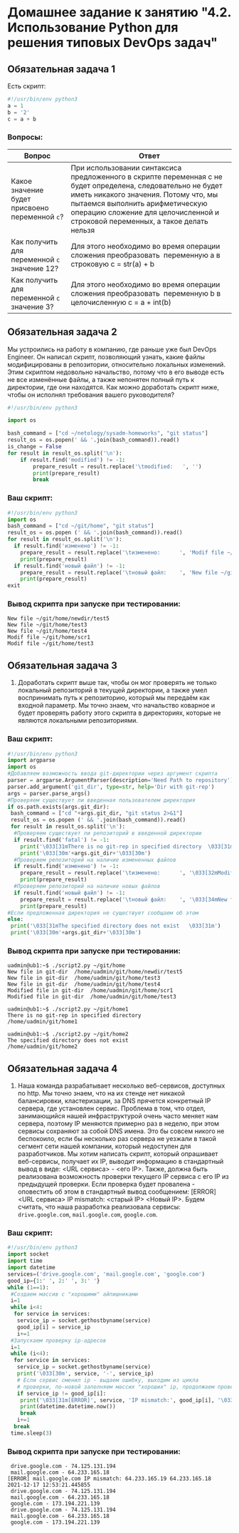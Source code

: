 # Домашнее задание к занятию "4.2. Использование Python для решения типовых DevOps задач"

## Обязательная задача 1

Есть скрипт:
```python
#!/usr/bin/env python3
a = 1
b = '2'
c = a + b
```

### Вопросы:
| Вопрос  | Ответ |
| ------------- | ------------- |
| Какое значение будет присвоено переменной `c`?  | При использовании синтаксиса предложенного в скрипте переменная с не будет определена, следовательно не будет иметь никакого значения. Потому что, мы пытаемся выполнить арифметическую операцию сложение для целочисленной и строковой переменных, а такое делать нельзя  |
| Как получить для переменной `c` значение 12?  | Для этого необходимо во время операции сложения преобразовать  переменную a в строковую c = str(a) + b |
| Как получить для переменной `c` значение 3?  | Для этого необходимо во время операции сложения преобразовать  переменную b в целочисленную c = a + int(b) |

## Обязательная задача 2
Мы устроились на работу в компанию, где раньше уже был DevOps Engineer. Он написал скрипт, позволяющий узнать, какие файлы модифицированы в репозитории, относительно локальных изменений. Этим скриптом недовольно начальство, потому что в его выводе есть не все изменённые файлы, а также непонятен полный путь к директории, где они находятся. Как можно доработать скрипт ниже, чтобы он исполнял требования вашего руководителя?

```python
#!/usr/bin/env python3

import os

bash_command = ["cd ~/netology/sysadm-homeworks", "git status"]
result_os = os.popen(' && '.join(bash_command)).read()
is_change = False
for result in result_os.split('\n'):
    if result.find('modified') != -1:
        prepare_result = result.replace('\tmodified:   ', '')
        print(prepare_result)
        break
```

### Ваш скрипт:
```python
#!/usr/bin/env python3
import os
bash_command = ["cd ~/git/home", "git status"]
result_os = os.popen (' && '.join(bash_command)).read()
for result in result_os.split('\n'):
  if result.find('изменено') != -1:
    prepare_result = result.replace('\tизменено:      ', 'Modif file ~/git/home/')
    print(prepare_result)
  if result.find('новый файл') != -1:
    prepare_result = result.replace('\tновый файл:    ', 'New file ~/git/home/')
    print(prepare_result)
exit
```

### Вывод скрипта при запуске при тестировании:
```
New file ~/git/home/newdir/test5
New file ~/git/home/test3
New file ~/git/home/test4
Modif file ~/git/home/scr1
Modif file ~/git/home/test3
```

## Обязательная задача 3
1. Доработать скрипт выше так, чтобы он мог проверять не только локальный репозиторий в текущей директории, а также умел воспринимать путь к репозиторию, который мы передаём как входной параметр. Мы точно знаем, что начальство коварное и будет проверять работу этого скрипта в директориях, которые не являются локальными репозиториями.

### Ваш скрипт:
```python
#!/usr/bin/env python3
import argparse
import os
#Добавляем возможность ввода git-директории через аргумент скрипта
parser = argparse.ArgumentParser(description='Need Path to repository')
parser.add_argument('git_dir', type=str, help='Dir with git-rep')
args = parser.parse_args()
#Проверяем существует ли введенная пользователем директория
if os.path.exists(args.git_dir):
 bash_command = ["cd "+args.git_dir, "git status 2>&1"]
 result_os = os.popen (' && '.join(bash_command)).read()
 for result in result_os.split('\n'):
  #Проверяем существует ли репозиторий в введенной директории
  if result.find('fatal') != -1:
    print('\033[31mThere is no git-rep in specified directory  \033[31m')
    print('\033[30m'+args.git_dir+'\033[30m')
  #Проверяем репозиторий на наличие измененных файлов
  if result.find('изменено') != -1:
    prepare_result = result.replace('\tизменено:      ', '\033[32mModified file in git-dir  \033[32m'+'\033[30m'+args.git_dir+'/\033[30m')
    print(prepare_result)
  #Проверяем репозиторий на наличие новых файлов
  if result.find('новый файл') != -1:
    prepare_result = result.replace('\tновый файл:    ', '\033[34mNew file in git-dir  \033[34m'+'\033[30m'+args.git_dir+'/\033[30m')
    print(prepare_result)
#Если предложенная директория не существует сообщаем об этом
else:
 print('\033[31mThe specified directory does not exist   \033[31m')
 print('\033[30m'+args.git_dir+'\033[30m')
```

### Вывод скрипта при запуске при тестировании:
```
uadmin@ub1:~$ ./script2.py ~/git/home
New file in git-dir  /home/uadmin/git/home/newdir/test5
New file in git-dir  /home/uadmin/git/home/test3
New file in git-dir  /home/uadmin/git/home/test4
Modified file in git-dir  /home/uadmin/git/home/scr1
Modified file in git-dir  /home/uadmin/git/home/test3

uadmin@ub1:~$ ./script2.py ~/git/home1
There is no git-rep in specified directory  
/home/uadmin/git/home1

uadmin@ub1:~$ ./script2.py ~/git/home2
The specified directory does not exist   
/home/uadmin/git/home2

```

## Обязательная задача 4
1. Наша команда разрабатывает несколько веб-сервисов, доступных по http. Мы точно знаем, что на их стенде нет никакой балансировки, кластеризации, за DNS прячется конкретный IP сервера, где установлен сервис. Проблема в том, что отдел, занимающийся нашей инфраструктурой очень часто меняет нам сервера, поэтому IP меняются примерно раз в неделю, при этом сервисы сохраняют за собой DNS имена. Это бы совсем никого не беспокоило, если бы несколько раз сервера не уезжали в такой сегмент сети нашей компании, который недоступен для разработчиков. Мы хотим написать скрипт, который опрашивает веб-сервисы, получает их IP, выводит информацию в стандартный вывод в виде: <URL сервиса> - <его IP>. Также, должна быть реализована возможность проверки текущего IP сервиса c его IP из предыдущей проверки. Если проверка будет провалена - оповестить об этом в стандартный вывод сообщением: [ERROR] <URL сервиса> IP mismatch: <старый IP> <Новый IP>. Будем считать, что наша разработка реализовала сервисы: `drive.google.com`, `mail.google.com`, `google.com`.

### Ваш скрипт:
```python
#!/usr/bin/env python3
import socket
import time
import datetime
services=('drive.google.com', 'mail.google.com', 'google.com')
good_ip={1:' ', 2:' ', 3:' '}
while (1==1):
 #Создаем массив с "хорошими" айпишниками
 i=1
 while i<4:
  for service in services:
   service_ip = socket.gethostbyname(service)
   good_ip[i] = service_ip
   i+=1
 #Запускаем проверку ip-адресов
 i=1
 while (i<4):
  for service in services:
   service_ip = socket.gethostbyname(service)
   print('\033[30m', service, '-', service_ip)
   # Если сервис сменил ip - выдаем ошибку, выходим из цикла 
   # проверки, по-новой заполняем массих "хороших" ip, продолжаем проверку
   if service_ip != good_ip[i]:
    print('\033[31m[ERROR]', service, 'IP mismatch:', good_ip[i], '\033[34m', service_ip)
    print(datetime.datetime.now())
    break
   i+=1
  break
 time.sleep(3)

```

### Вывод скрипта при запуске при тестировании:
```
 drive.google.com - 74.125.131.194
 mail.google.com - 64.233.165.18
[ERROR] mail.google.com IP mismatch: 64.233.165.19 64.233.165.18
2021-12-17 12:53:21.445855
 drive.google.com - 74.125.131.194
 mail.google.com - 64.233.165.18
 google.com - 173.194.221.139
 drive.google.com - 74.125.131.194
 mail.google.com - 64.233.165.18
 google.com - 173.194.221.139
```
